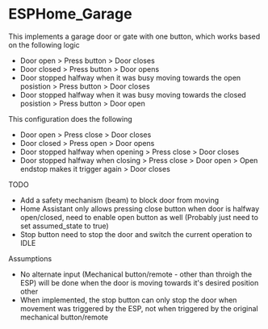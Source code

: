 # ESPHome_Garage

This implements a garage door or gate with one button, which works based on the following logic
 - Door open > Press button > Door closes
 - Door closed > Press button > Door opens
 - Door stopped halfway when it was busy moving towards the open posistion > Press button > Door closes
 - Door stopped halfway when it was busy moving towards the closed posistion > Press button > Door open

This configuration does the following
 - Door open > Press close > Door closes
 - Door closed > Press open > Door opens
 - Door stopped halfway when opening > Press close > Door closes
 - Door stopped halfway when closing > Press close > Door open > Open endstop makes it trigger again > Door closes

TODO
 - Add a safety mechanism (beam) to block door from moving
 - Home Assistant only allows pressing close button when door is halfway open/closed, need to enable open button as well (Probably just need to set assumed_state to true)
 - Stop button need to stop the door and switch the current operation to IDLE
 
Assumptions
  - No alternate input (Mechanical button/remote - other than throigh the ESP) will be done when the door is moving towards it's desired position other
  - When implemented, the stop button can only stop the door when movement was triggered by the ESP, not when triggered by the original mechanical button/remote
